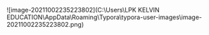 ![image-20211002235223802](C:\Users\LPK KELVIN EDUCATION\AppData\Roaming\Typora\typora-user-images\image-20211002235223802.png)

